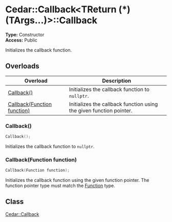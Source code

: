 # Cedar::Callback<TReturn (*)(TArgs...)>::Callback

**Type:** Constructor\
**Access:** Public

Initializes the callback function.

## Overloads

| Overload | Description |
| --- | --- |
| [Callback()](#callback) | Initializes the callback function to `nullptr`. |
| [Callback(Function function)](#callbackfunction-function) | Initializes the callback function using the given function pointer. |

### Callback()

``` c++
Callback();
```

Initializes the callback function to `nullptr`.

### Callback(Function function)

``` c++
Callback(Function function);
```

Initializes the callback function using the given function pointer. The function pointer type must match the [Function](Function.md) type.

## Class

[Cedar::Callback](../Callback.md)
